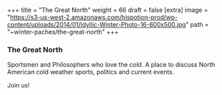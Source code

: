 
+++
title = "The Great North"
weight = 66
draft = false
[extra]
image = "https://s3-us-west-2.amazonaws.com/hispotion-prod/wp-content/uploads/2014/01/Idyllic-Winter-Photo-16-600x500.jpg"
path = "~winter-paches/the-great-north"
+++


### The Great North

Sportsmen and Philosophers who love the cold. A place to discuss North American cold weather sports, politics and current events.

Join us!  

